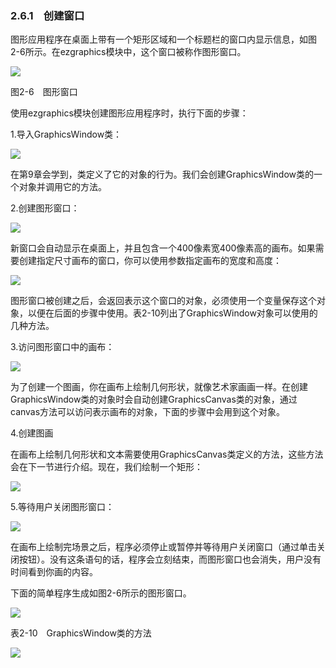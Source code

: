   

### 2.6.1　创建窗口

图形应用程序在桌面上带有一个矩形区域和一个标题栏的窗口内显示信息，如图2-6所示。在ezgraphics模块中，这个窗口被称作图形窗口。

![](0-Assets/Epubook/程序员编程语言经典合集（计算机科学丛书5册套装），javapython编程语言含经典教材龙书《编译原理》%20(Bruce%20Eckel%20%20Alfred%20V.%20Aho%20%20Monica%20S.%20Lam%20etc.)%20(Z-Library)/images/image05446.jpeg)

图2-6　图形窗口

使用ezgraphics模块创建图形应用程序时，执行下面的步骤：

1.导入GraphicsWindow类：

![](../Images/image05447.gif)

在第9章会学到，类定义了它的对象的行为。我们会创建GraphicsWindow类的一个对象并调用它的方法。

2.创建图形窗口：

![](../Images/image05448.gif)

新窗口会自动显示在桌面上，并且包含一个400像素宽400像素高的画布。如果需要创建指定尺寸画布的窗口，你可以使用参数指定画布的宽度和高度：

![](../Images/image05449.gif)

图形窗口被创建之后，会返回表示这个窗口的对象，必须使用一个变量保存这个对象，以便在后面的步骤中使用。表2-10列出了GraphicsWindow对象可以使用的几种方法。

3.访问图形窗口中的画布：

![](../Images/image05450.gif)

为了创建一个图画，你在画布上绘制几何形状，就像艺术家画画一样。在创建GraphicsWindow类的对象时会自动创建GraphicsCanvas类的对象，通过canvas方法可以访问表示画布的对象，下面的步骤中会用到这个对象。

4.创建图画

在画布上绘制几何形状和文本需要使用GraphicsCanvas类定义的方法，这些方法会在下一节进行介绍。现在，我们绘制一个矩形：

![](../Images/image05451.gif)

5.等待用户关闭图形窗口：

![](../Images/image05452.gif)

在画布上绘制完场景之后，程序必须停止或暂停并等待用户关闭窗口（通过单击关闭按钮）。没有这条语句的话，程序会立刻结束，而图形窗口也会消失，用户没有时间看到你画的内容。

下面的简单程序生成如图2-6所示的图形窗口。

![](0-Assets/Epubook/程序员编程语言经典合集（计算机科学丛书5册套装），javapython编程语言含经典教材龙书《编译原理》%20(Bruce%20Eckel%20%20Alfred%20V.%20Aho%20%20Monica%20S.%20Lam%20etc.)%20(Z-Library)/images/image05453.jpeg)

表2-10　GraphicsWindow类的方法

![](0-Assets/Epubook/程序员编程语言经典合集（计算机科学丛书5册套装），javapython编程语言含经典教材龙书《编译原理》%20(Bruce%20Eckel%20%20Alfred%20V.%20Aho%20%20Monica%20S.%20Lam%20etc.)%20(Z-Library)/images/image05454.jpeg)